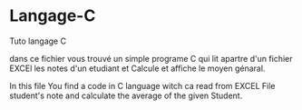 # Langage-C
Tuto langage C

dans ce fichier vous trouvé un simple programe C qui lit apartre d'un fichier EXCEl les notes d'un etudiant et Calcule et affiche le moyen génaral.

In this file You find a code in C language witch ca read from EXCEL File student's note and calculate the average of the given Student. 
